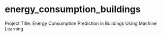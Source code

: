 # energy_consumption_buildings
Project Title: Energy Consumption Prediction in Buildings Using Machine Learning
